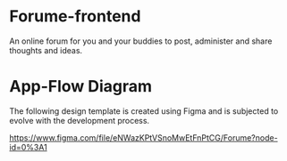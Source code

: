 # Forume-frontend

An online forum for you and your buddies to post, administer and share thoughts and ideas.

# App-Flow Diagram

The following design template is created using Figma and is subjected to evolve with the development process.

https://www.figma.com/file/eNWazKPtVSnoMwEtFnPtCG/Forume?node-id=0%3A1